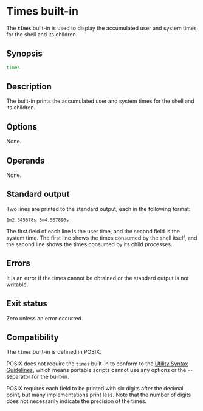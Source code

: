 # Times built-in

The **`times`** built-in is used to display the accumulated user and system
times for the shell and its children.

## Synopsis

```sh
times
```

## Description

The built-in prints the accumulated user and system times for the shell and
its children.

## Options

None.

## Operands

None.

## Standard output

Two lines are printed to the standard output, each in the following format:

```text
1m2.345678s 3m4.567890s
```

The first field of each line is the user time, and the second field is the system time.
The first line shows the times consumed by the shell itself, and the second line shows the times consumed by its child processes.

## Errors

It is an error if the times cannot be obtained or the standard output is not
writable.

## Exit status

Zero unless an error occurred.

## Compatibility

The `times` built-in is defined in POSIX.

POSIX does not require the `times` built-in to conform to the [Utility Syntax Guidelines](https://pubs.opengroup.org/onlinepubs/9799919799/basedefs/V1_chap12.html#tag_12_02), which means portable scripts cannot use any options or the `--` separator for the built-in.

POSIX requires each field to be printed with six digits after the decimal
point, but many implementations print less. Note that the number of digits
does not necessarily indicate the precision of the times.
